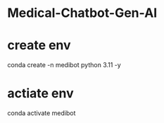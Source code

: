 # Medical-Chatbot-Gen-AI

# create env
conda create -n medibot python 3.11 -y

# actiate env
conda activate medibot
